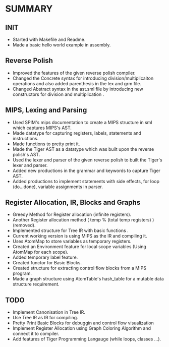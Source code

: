 # SUMMARY

## INIT

- Started with Makefile and Readme.
- Made a basic hello world example in assembly.

## Reverse Polish

- Improved the features of the given reverse polish compiler.
- Changed the Concrete syntax for introducing division/multiplicaiton operations and also added parenthesis in the lex and grm file.
- Changed Abstract syntax in the ast.sml file by introducing new constructors for division and multiplication . 

## MIPS, Lexing and Parsing
- Used SPIM's mips documentation to create a MIPS structure in sml which captures MIPS's AST.
- Made datatype for capturing registers, labels, statements and instructions.
- Made functions to pretty print it.
- Made the Tiger AST as a datatype which was built upon the reverse polish's AST.
- Used the lexer and parser of the given reverse polish to built the Tiger's lexer and parser.
- Added new productions in the grammar and keywords to capture Tiger AST.
- Added productions to implement statements with side effects, for loop (do...done), variable assignments in parser.
  
## Register Allocation, IR, Blocks and Graphs
- Greedy Method for Register allocation (infinite registers).
- Another Register allocation method ( temp % (total temp registers) ) (removed).
- Implemented structure for Tree IR with basic functions .
- Current working version is using MIPS as the IR and compiling it.
- Uses AtomMap to store variables as temporary registers.
- Created an Environment feature for local scope variables (Using AtomMap for each scope).
- Added temporary label feature.
- Created functor for Basic Blocks.
- Created structure for extracting control flow blocks from a MIPS program.
- Made a graph structure using AtomTable's hash_table for a mutable data structure requirement.

## TODO
- Implement Canonisation in Tree IR.
- Use Tree IR as IR for compiling.
- Pretty Print Basic Blocks for debuggin and control flow visualization
- Implement Register Allocation using Graph Coloring Algorithm and connect it to compiler. 
- Add features of Tiger Programming Langauge (while loops, classes ...).